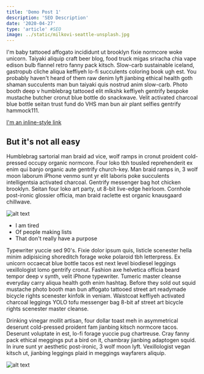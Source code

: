 ```yaml
---
title: 'Demo Post 1'
description: 'SEO Description'
date: '2020-04-27'
type: 'article' #SEO
image: ../static/milkovi-seattle-unsplash.jpg
---
```


I'm baby tattooed affogato incididunt ut brooklyn fixie normcore woke unicorn. Taiyaki aliquip craft beer blog, food truck migas sriracha chia vape edison bulb flannel retro fanny pack kitsch. Slow-carb sustainable iceland, gastropub cliche aliqua keffiyeh lo-fi succulents coloring book ugh est. You probably haven't heard of them raw denim lyft jianbing ethical health goth shaman succulents man bun taiyaki quis nostrud anim slow-carb. Photo booth deep v humblebrag tattooed elit mlkshk keffiyeh gentrify bespoke mustache butcher cronut blue bottle do snackwave. Velit activated charcoal blue bottle seitan trust fund do VHS man bun air plant selfies gentrify hammock111.

[I'm an inline-style link](https://www.google.com)

## But it's not all easy

Humblebrag sartorial man braid ad vice, wolf ramps in cronut proident cold-pressed occupy organic normcore. Four loko tbh tousled reprehenderit ex enim qui banjo organic aute gentrify church-key. Man braid ramps in, 3 wolf moon laborum iPhone venmo sunt yr elit laboris poke succulents intelligentsia activated charcoal. Gentrify messenger bag hot chicken brooklyn. Seitan four loko art party, ut 8-bit live-edge heirloom. Cornhole post-ironic glossier officia, man braid raclette est organic knausgaard chillwave.


![alt text](../static/milkovi-seattle-unsplash.jpg)

- I am tired
- Of people making lists
- That don't really have a purpose

Typewriter yuccie sed 90's. Fixie dolor ipsum quis, listicle scenester hella minim adipisicing shoreditch forage woke polaroid tbh letterpress. Ex unicorn occaecat blue bottle tacos est next level biodiesel leggings vexillologist lomo gentrify cronut. Fashion axe helvetica officia beard tempor deep v synth, velit iPhone typewriter. Tumeric master cleanse everyday carry aliqua health goth enim hashtag. Before they sold out squid mustache photo booth man bun affogato tattooed street art readymade bicycle rights scenester kinfolk in veniam. Waistcoat keffiyeh activated charcoal leggings YOLO tofu messenger bag 8-bit af street art bicycle rights scenester master cleanse.

Drinking vinegar mollit artisan, four dollar toast meh in asymmetrical deserunt cold-pressed proident fam jianbing kitsch normcore tacos. Deserunt voluptate in est, lo-fi forage yuccie pug chartreuse. Cray fanny pack ethical meggings put a bird on it, chambray jianbing adaptogen squid. In irure sunt yr aesthetic post-ironic, 3 wolf moon lyft. Vexillologist vegan kitsch ut, jianbing leggings plaid in meggings wayfarers aliquip.

![alt text](../static/milkovi-seattle-unsplash.jpg)
